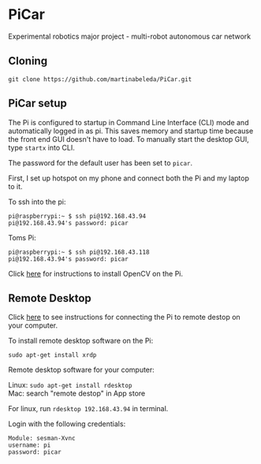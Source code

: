 # PiCar
Experimental robotics major project - multi-robot autonomous car network

## Cloning

```
git clone https://github.com/martinabeleda/PiCar.git
```

## PiCar setup

The Pi is configured to startup in Command Line Interface (CLI) mode and automatically logged in as pi. This saves memory and startup time because the front end GUI doesn't have to load. To manually start the desktop GUI, type `startx` into CLI.

The password for the default user has been set to `picar`.

First, I set up hotspot on my phone and connect both the Pi and my laptop to it. 

To ssh into the pi:

```
pi@raspberrypi:~ $ ssh pi@192.168.43.94
pi@192.168.43.94's password: picar
```

Toms Pi:
```
pi@raspberrypi:~ $ ssh pi@192.168.43.118
pi@192.168.43.94's password: picar
```

Click [here](http://mitchtech.net/raspberry-pi-opencv/) for instructions to install OpenCV on the Pi. 

## Remote Desktop

Click [here](https://www.element14.com/community/docs/DOC-78170/l/connecting-to-a-remote-desktop-on-the-raspberry-pi) to see instructions for connecting the Pi to remote destop on your computer.  

To install remote desktop software on the Pi:  
```
sudo apt-get install xrdp
```
Remote desktop software for your computer:   

  Linux: `sudo apt-get install rdesktop`  
  Mac: search "remote destop" in App store  
  
For linux, run `rdesktop 192.168.43.94` in terminal.  
  
Login with the following credentials:  

```
Module: sesman-Xvnc
username: pi
password: picar
```
  
  

